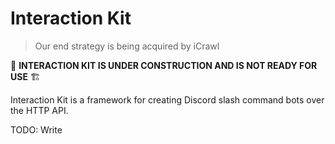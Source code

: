# Interaction Kit

> Our end strategy is being acquired by iCrawl

🚧 **INTERACTION KIT IS UNDER CONSTRUCTION AND IS NOT READY FOR USE** 🏗

Interaction Kit is a framework for creating Discord slash command bots over the HTTP API.

<!-- ## HTTP vs Gateway

In short, you probably should be using [discord.js]() unless you know why you're here.

**Gateway**:

**HTTP**:

Interaction Kit **does not** interface with the Gateway, which limits information is available to your application (and also means you can never be sure the information you have is up to date - if you request information about a User, and that user then updates their profile, if you are on Gateway you'll get a notification of the update event. With the HTTP API, you would not know the data had been changed).

There are other drawbacks as well - HTTP-only bots don't currently show up as Online in a Guild's member list, which will lead to a lot of questions about whether the application is working or not.

## Getting Started

## Community

## Packages -->

TODO: Write
